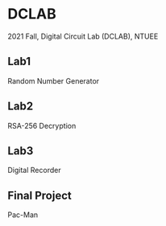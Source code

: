 # DCLAB
2021 Fall, Digital Circuit Lab (DCLAB), NTUEE

## Lab1 
Random Number Generator

## Lab2 
RSA-256 Decryption

## Lab3 
Digital Recorder

## Final Project
Pac-Man

